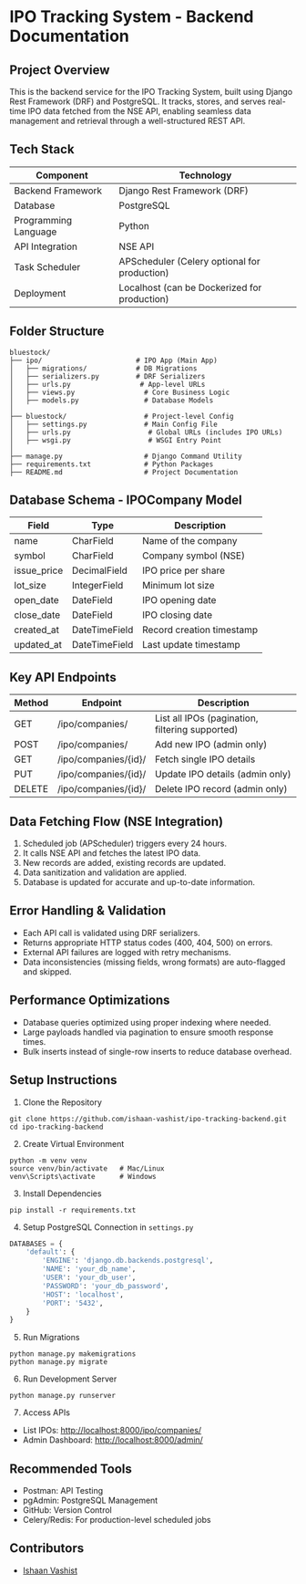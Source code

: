 # IPO Tracking System - Backend Documentation

## Project Overview
This is the backend service for the IPO Tracking System, built using Django Rest Framework (DRF) and PostgreSQL. It tracks, stores, and serves real-time IPO data fetched from the NSE API, enabling seamless data management and retrieval through a well-structured REST API.

## Tech Stack
| Component       | Technology               |
|----------------|--------------------|
| Backend Framework | Django Rest Framework (DRF) |
| Database        | PostgreSQL |
| Programming Language | Python |
| API Integration | NSE API |
| Task Scheduler  | APScheduler (Celery optional for production) |
| Deployment      | Localhost (can be Dockerized for production) |

## Folder Structure
```
bluestock/
├── ipo/                       # IPO App (Main App)
│   ├── migrations/            # DB Migrations
│   ├── serializers.py         # DRF Serializers
│   ├── urls.py                 # App-level URLs
│   ├── views.py                 # Core Business Logic
│   ├── models.py                # Database Models
│
├── bluestock/                   # Project-level Config
│   ├── settings.py              # Main Config File
│   ├── urls.py                   # Global URLs (includes IPO URLs)
│   ├── wsgi.py                   # WSGI Entry Point
│
├── manage.py                    # Django Command Utility
├── requirements.txt             # Python Packages
├── README.md                    # Project Documentation
```

## Database Schema - IPOCompany Model
| Field                  | Type       | Description |
|------------------|----------|--------------------|
| name                    | CharField  | Name of the company |
| symbol                  | CharField  | Company symbol (NSE) |
| issue_price            | DecimalField | IPO price per share |
| lot_size               | IntegerField | Minimum lot size |
| open_date            | DateField | IPO opening date |
| close_date            | DateField | IPO closing date |
| created_at              | DateTimeField | Record creation timestamp |
| updated_at             | DateTimeField | Last update timestamp |

## Key API Endpoints
| Method | Endpoint                | Description |
|------|-----------------|----------------|
| GET | /ipo/companies/ | List all IPOs (pagination, filtering supported) |
| POST | /ipo/companies/ | Add new IPO (admin only) |
| GET | /ipo/companies/{id}/ | Fetch single IPO details |
| PUT | /ipo/companies/{id}/ | Update IPO details (admin only) |
| DELETE | /ipo/companies/{id}/ | Delete IPO record (admin only) |

## Data Fetching Flow (NSE Integration)
1. Scheduled job (APScheduler) triggers every 24 hours.
2. It calls NSE API and fetches the latest IPO data.
3. New records are added, existing records are updated.
4. Data sanitization and validation are applied.
5. Database is updated for accurate and up-to-date information.

## Error Handling & Validation
- Each API call is validated using DRF serializers.
- Returns appropriate HTTP status codes (400, 404, 500) on errors.
- External API failures are logged with retry mechanisms.
- Data inconsistencies (missing fields, wrong formats) are auto-flagged and skipped.

## Performance Optimizations
- Database queries optimized using proper indexing where needed.
- Large payloads handled via pagination to ensure smooth response times.
- Bulk inserts instead of single-row inserts to reduce database overhead.

## Setup Instructions
1. Clone the Repository
```
git clone https://github.com/ishaan-vashist/ipo-tracking-backend.git
cd ipo-tracking-backend
```
2. Create Virtual Environment
```
python -m venv venv
source venv/bin/activate   # Mac/Linux
venv\Scripts\activate      # Windows
```
3. Install Dependencies
```
pip install -r requirements.txt
```
4. Setup PostgreSQL Connection in `settings.py`
```python
DATABASES = {
    'default': {
        'ENGINE': 'django.db.backends.postgresql',
        'NAME': 'your_db_name',
        'USER': 'your_db_user',
        'PASSWORD': 'your_db_password',
        'HOST': 'localhost',
        'PORT': '5432',
    }
}
```
5. Run Migrations
```
python manage.py makemigrations
python manage.py migrate
```
6. Run Development Server
```
python manage.py runserver
```
7. Access APIs
- List IPOs: [http://localhost:8000/ipo/companies/](http://localhost:8000/ipo/companies/)
- Admin Dashboard: [http://localhost:8000/admin/](http://localhost:8000/admin/)

## Recommended Tools
- Postman: API Testing
- pgAdmin: PostgreSQL Management
- GitHub: Version Control
- Celery/Redis: For production-level scheduled jobs

## Contributors
- [Ishaan Vashist](https://github.com/ishaan-vashist)

